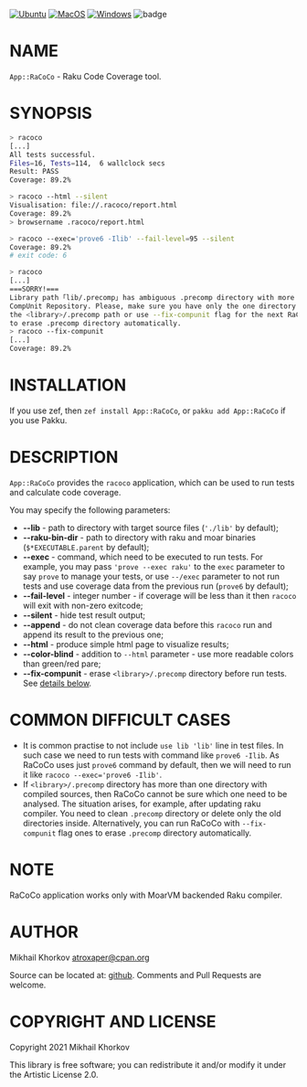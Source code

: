 [![Ubuntu](https://github.com/atroxaper/raku-RaCoCo/actions/workflows/ubuntu.yml/badge.svg)](https://github.com/atroxaper/raku-RaCoCo/actions/workflows/ubuntu.yml)
[![MacOS](https://github.com/atroxaper/raku-RaCoCo/actions/workflows/macos.yml/badge.svg)](https://github.com/atroxaper/raku-RaCoCo/actions/workflows/macos.yml)
[![Windows](https://github.com/atroxaper/raku-RaCoCo/actions/workflows/windows.yml/badge.svg)](https://github.com/atroxaper/raku-RaCoCo/actions/workflows/windows.yml)
![badge](https://img.shields.io/endpoint?url=https://gist.githubusercontent.com/atroxaper/bbe5dc9c78db69d256b11c2ea562a42f/raw/racoco-ubuntu-coco.json)

# NAME

`App::RaCoCo` - Raku Code Coverage tool.

# SYNOPSIS

```bash
> racoco
[...]
All tests successful.
Files=16, Tests=114,  6 wallclock secs
Result: PASS
Coverage: 89.2%

> racoco --html --silent
Visualisation: file://.racoco/report.html
Coverage: 89.2%
> browsername .racoco/report.html

> racoco --exec='prove6 -Ilib' --fail-level=95 --silent
Coverage: 89.2%
# exit code: 6

> racoco
[...]
===SORRY!===
Library path ｢lib/.precomp｣ has ambiguous .precomp directory with more than one
CompUnit Repository. Please, make sure you have only the one directory in
the <library>/.precomp path or use --fix-compunit flag for the next RaCoCo launch
to erase .precomp directory automatically.
> racoco --fix-compunit
[...]
Coverage: 89.2%
```

# INSTALLATION

If you use zef, then `zef install App::RaCoCo`, or `pakku add App::RaCoCo` if you use Pakku.

# DESCRIPTION

`App::RaCoCo` provides the `racoco` application, which can be used to run tests and calculate code coverage.

You may specify the following parameters:
* **--lib** - path to directory with target source files (`'./lib'` by default);
* **--raku-bin-dir** - path to directory with raku and moar binaries (`$*EXECUTABLE.parent` by default);
* **--exec** - command, which need to be executed to run tests. For example, you may pass `'prove --exec raku'` to the `exec` parameter to say `prove` to manage your tests, or use `--/exec` parameter to not run tests and use coverage data from the previous run (`prove6` by default);
* **--fail-level** - integer number - if coverage will be less than it then `racoco` will exit with non-zero exitcode;
* **--silent** - hide test result output;
* **--append** - do not clean coverage data before this `racoco` run and append its result to the previous one;
* **--html** - produce simple html page to visualize results;
* **--color-blind** - addition to `--html` parameter - use more readable colors than green/red pare;
* **--fix-compunit** - erase `<library>/.precomp` directory before run tests. See [details below](#common-difficult-cases).

# COMMON DIFFICULT CASES

* It is common practise to not include `use lib 'lib'` line in test files. In such case we need to run tests with command like `prove6 -Ilib`. As RaCoCo uses just `prove6` command by default, then we will need to run it like `racoco --exec='prove6 -Ilib'`.
* If `<library>/.precomp` directory has more than one directory with compiled sources, then RaCoCo cannot be sure which one need to be analysed. The situation arises, for example, after updating raku compiler. You need to clean `.precomp` directory or delete only the old directories inside. Alternatively, you can run RaCoCo with `--fix-compunit` flag ones to erase `.precomp` directory automatically.

# NOTE

RaCoCo application works only with MoarVM backended Raku compiler.

# AUTHOR

Mikhail Khorkov <atroxaper@cpan.org>

Source can be located at: [github](https://github.com/atroxaper/raku-RaCoCo). Comments and Pull Requests are welcome.

# COPYRIGHT AND LICENSE

Copyright 2021 Mikhail Khorkov

This library is free software; you can redistribute it and/or modify it under the Artistic License 2.0.




